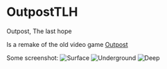 OutpostTLH
==========

Outpost, The last hope

Is a remake of the old video game [Outpost](http://en.wikipedia.org/wiki/Outpost_%28video_game%29)

Some screenshot:
![Surface](https://raw.github.com/hiperblade/OutpostTLH/master/readme/Outpost_1.png)
![Underground](https://raw.github.com/hiperblade/OutpostTLH/master/readme/Outpost_2.png)
![Deep](https://raw.github.com/hiperblade/OutpostTLH/master/readme/Outpost_3.png)